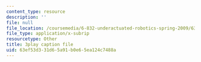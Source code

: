 ```yaml
---
content_type: resource
description: ''
file: null
file_location: /coursemedia/6-832-underactuated-robotics-spring-2009/63ef53d331d65a91b0e65ea124c7488a_89GQHKOeUcU.vtt
file_type: application/x-subrip
resourcetype: Other
title: 3play caption file
uid: 63ef53d3-31d6-5a91-b0e6-5ea124c7488a
---
```

